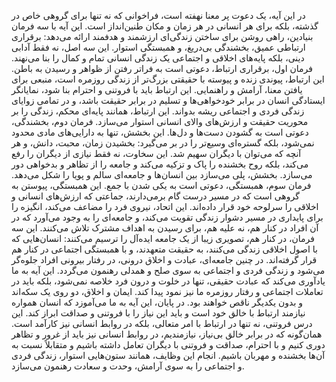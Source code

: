 در این آیه، یک دعوت پر معنا نهفته است، فراخوانی که نه تنها برای گروهی
خاص در گذشته، بلکه برای هر انسانی در هر زمان و مکان طنین‌انداز است. این
آیه با سه فرمان بنیادین، راهی روشن برای ساختن زندگی‌ای ارزشمند و هدفمند
ارائه می‌دهد: برقراری ارتباطی عمیق، بخشندگی بی‌دریغ، و همبستگی استوار. این
سه اصل، نه فقط آدابی دینی، بلکه پایه‌های اخلاقی و اجتماعی یک زندگی انسانی
تمام و کمال را بنا می‌نهند. فرمان اول، برقراری ارتباط، دعوتی است به فراتر
رفتن از ظواهر و رسیدن به باطن. این ارتباط، پیوندی زنده و پیوسته با
حقیقتی بزرگ‌تر از زندگی روزمره است، منبعی برای یافتن معنا، آرامش و
راهنمایی. این ارتباط باید با فروتنی و احترام بنا شود، نمایانگر ایستادگی
انسان در برابر خودخواهی‌ها و تسلیم در برابر حقیقت باشد، و در تمامی زوایای
زندگی فردی و اجتماعی ریشه بدواند. این ارتباط، همانند پایه‌ای محکم، زندگی
را بر محوریت حقیقت و ارزش‌های والای انسانی استوار می‌سازد. فرمان دوم،
بخشندگی، دعوتی است به گشودن دست‌ها و دل‌ها. این بخشش، تنها به دارایی‌های
مادی محدود نمی‌شود، بلکه گستره‌ای وسیع‌تر را در بر می‌گیرد: بخشیدن زمان،
محبت، دانش، و هر آنچه که می‌توان با دیگران سهیم شد. این سخاوت، نه فقط
نیازی از دیگران را رفع می‌کند، بلکه روح بخشنده را پاک و تزکیه می‌کند و
جامعه را از تظاهر و بدخواهی دور می‌سازد. بخشش، پلی می‌سازد بین انسان‌ها و
جامعه‌ای سالم و پویا را شکل می‌دهد. فرمان سوم، همبستگی، دعوتی است به یکی
شدن با جمع. این همبستگی، پیوستن به گروهی است که در مسیر درست گام
برمی‌دارند، جماعتی که ارزش‌های انسانی و اخلاقی را سرلوحه خود قرار داده‌اند.
این اتحاد، نیروی فرد را مضاعف می‌کند، انگیزه را برای پایداری در مسیر
دشوار زندگی تقویت می‌کند، و جامعه‌ای را به وجود می‌آورد که در آن افراد در
کنار هم، نه علیه هم، برای رسیدن به اهداف مشترک تلاش می‌کنند. این سه
فرمان، در کنار هم، تصویری زیبا از یک جامعه ایده‌آل را ترسیم می‌کنند:
انسان‌هایی که با اصول اخلاقی زندگی می‌کنند، به حقیقت متعهدند، و با همبستگی
اجتماعی در کنار هم قرار گرفته‌اند. در چنین جامعه‌ای، عبادت و اخلاق درونی،
در رفتار بیرونی افراد جلوه‌گر می‌شود و زندگی فردی و اجتماعی به سوی صلح و
همدلی رهنمون می‌گردد. این آیه به ما یادآوری می‌کند که عبادت حقیقی، تنها در
خلوت و درون فرد خلاصه نمی‌شود، بلکه باید در تعاملات اجتماعی و رفتار
روزمره ما نیز نمود پیدا کند. ایمان و اخلاق، دو روی یک سکه‌اند و بدون
یکدیگر ناقص خواهند بود. در پایان، این آیه به ما می‌آموزد که انسان همواره
نیازمند ارتباط با خالق خود است و باید این نیاز را با فروتنی و
صداقت ابراز کند. این درس فروتنی، نه تنها در ارتباط با امر متعالی، بلکه
در روابط انسانی نیز کارآمد است. همان‌گونه که در برابر خالق بی‌نیاز،
نیازمندیم، در روابط انسانی نیز باید از غرور و تظاهر دوری کنیم و
با احترام، صداقت و فروتنی با دیگران تعامل داشته باشیم و متقابلاً نسبت به
آن‌ها بخشنده و مهربان باشیم. انجام این وظایف، همانند ستون‌هایی استوار،
زندگی فردی و اجتماعی را به سوی آرامش، وحدت و سعادت رهنمون می‌سازد.
